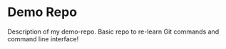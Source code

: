 # Demo Repo

Description of my demo-repo. Basic repo to re-learn Git commands and command line interface!
